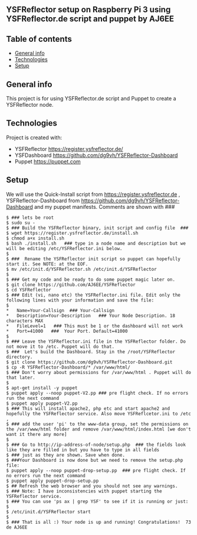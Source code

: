 ## YSFReflector setup on Raspberry Pi 3 using YSFReflector.de script and puppet by AJ6EE

## Table of contents
* [General info](#general-info)
* [Technologies](#technologies)
* [Setup](#setup)

## General info
This project is for using YSFReflector.de script and Puppet to create a YSFReflector node.
	
## Technologies
Project is created with:
* YSFReflector   https://register.ysfreflector.de/
* YSFDashboard   https://github.com/dg9vh/YSFReflector-Dashboard
* Puppet	 https://puppet.com

	
## Setup
We will use the Quick-Install script from https://register.ysfreflector.de , 
YSFReflector-Dashboard from https://github.com/dg9vh/YSFReflector-Dashboard and my puppet manifests.
Comments are shown with ###
```
$ ### lets be root
$ sudo su - 
$ ### Build the YSFReflector binary, init script and config file  ### 
$ wget https://register.ysfreflector.de/install.sh
$ chmod a+x install.sh
$ bash ./install.sh   ### type in a node name and description but we will be editing /etc/YSFReflector.ini below.
$
$ ###  Rename the YSFReflector init script so puppet can hopefully start it. See NOTE: at the EOF.
$ mv /etc/init.d/YSFReflector.sh /etc/init.d/YSFReflector
$ 
$ ### Get my code and be ready to do some puppet magic later on.
$ git clone https://github.com/AJ6EE/YSFReflector
$ cd YSFReflector
$ ### Edit (vi, nano etc) the YSFReflector.ini file. Edit only the following lines with your information and save the file:
$
*   Name=Your-Callsign  ### Your-Callsign
*   Description=Your-Description   ### Your Node Description. 18 characters MAX
*   FileLevel=1   ### This must be 1 or the dashboard will not work
*   Port=41000   ###  Your Port. Default=41000
$
$ ### Leave the YSFReflector.ini file in the YSFReflector folder. Do not move it to /etc. Puppet will do that.
$ ###  Let's build the Dashboard. Stay in the /root/YSFReflector directory.
$ git clone https://github.com/dg9vh/YSFReflector-Dashboard.git
$ cp -R YSFReflector-Dashboard/* /var/www/html/
$ ### Don't worry about permissions for /var/www/html . Puppet will do that later. 
$
$ apt-get install -y puppet
$ puppet apply --noop puppet-V2.pp ### pre flight check. If no errors run the next command
$ puppet apply puppet-V2.pp  
$ ### This will install apache2, php etc and start apache2 and hopefully the YSFReflector service. Also move YSFReflcetor.ini to /etc ,
$ ### add the user 'pi' to the www-data group, set the permissions on the /var/www/html folder and remove /var/www/html/index.html [we don't want it there any more]
$
$ ### Go to http://ip-address-of-node/setup.php  ### the fields look like they are filled in but you have to type in all fields
$ ### just as they are shown. Save when done.
$ ###Your Dashboard is now done but we need to remove the setup.php file:
$ puppet apply --noop puppet-drop-setup.pp  ### pre flight check. If no errors run the next command
$ puppet apply puppet-drop-setup.pp
$ ## Refresh the web browser and you should not see any warnings. 
$ ### Note: I have inconsistencies with puppet starting the YSFReflector service. 
$ ### You can use 'ps ax | grep YSF' to see if it is running or just:
$
$ /etc/init.d/YSFReflector start
$
$ ### That is all :) Your node is up and running! Congratulations!  73 de AJ6EE
```
